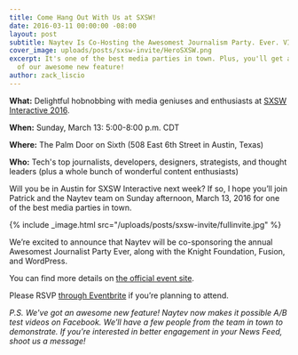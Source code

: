 ```yaml
---
title: Come Hang Out With Us at SXSW!
date: 2016-03-11 00:00:00 -08:00
layout: post
subtitle: Naytev Is Co-Hosting the Awesomest Journalism Party. Ever. VI.
cover_image: uploads/posts/sxsw-invite/HeroSXSW.png
excerpt: It's one of the best media parties in town. Plus, you'll get a sneak peek
  of our awesome new feature!
author: zack_liscio
---
```


**What:** Delightful hobnobbing with media geniuses and enthusiasts at [SXSW Interactive 2016](http://www.sxsw.com/interactive).

**When:** Sunday, March 13: 5:00-8:00 p.m. CDT

**Where:** The Palm Door on Sixth (508 East 6th Street in Austin, Texas)


**Who:** Tech's top journalists, developers, designers, strategists, and thought leaders (plus a whole bunch of wonderful content enthusiasts)

Will you be in Austin for SXSW Interactive next week? If so, I hope you’ll join Patrick and the Naytev team on Sunday afternoon, March 13, 2016 for one of the best media parties in town.

{% include _image.html src="/uploads/posts/sxsw-invite/fullinvite.jpg" %}


We’re excited to announce that Naytev will be co-sponsoring the annual Awesomest Journalist Party Ever, along with the Knight Foundation, Fusion, and WordPress.

You can find more details on [the official event site](http://theawesomest.journalismparty.com/ever/vi/).

Please RSVP [through Eventbrite](https://www.eventbrite.com/e/the-awesomest-journalism-party-ever-vi-tickets-21349138849) if you’re planning to attend.

*P.S. We've got an awesome new feature! Naytev now makes it possible A/B test videos on Facebook. We’ll have a few people from the team in town to demonstrate. If you’re interested in better engagement in your News Feed, shoot us a message!*